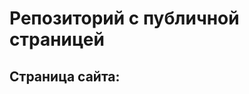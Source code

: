 # Репозиторий с публичной страницей

## Страница сайта: 
<!-- Вставить ссылку на публичную страницу -->